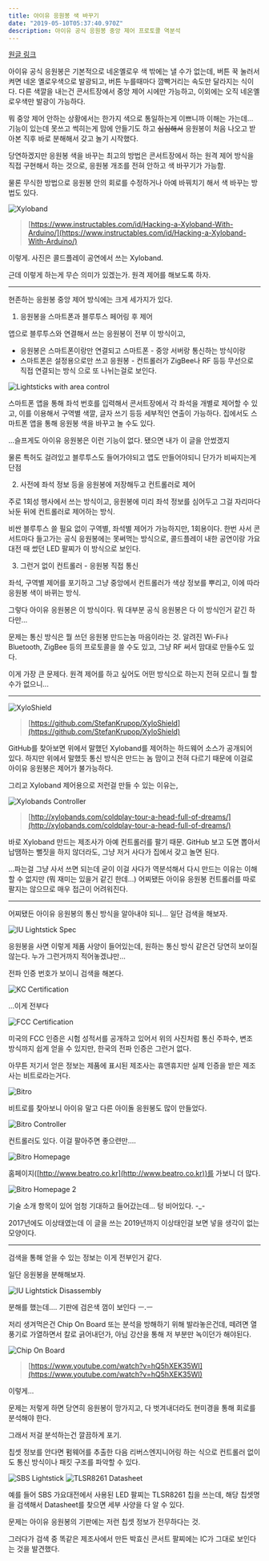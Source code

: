 ```yaml
---
title: 아이유 응원봉 색 바꾸기
date: "2019-05-10T05:37:40.970Z"
description: 아이유 공식 응원봉 중앙 제어 프로토콜 역분석
---
```


[원글 링크](https://gall.dcinside.com/hit/15017)

아이유 공식 응원봉은 기본적으로 네온옐로우 색 밖에는 낼 수가 없는데, 버튼 꾹 눌러서 켜면 네온 옐로우색으로 발광되고, 버튼 누를때마다 깜빡거리는 속도만 달라지는 식이다. 다른 색깔을 내는건 콘서트장에서 중앙 제어 시에만 가능하고, 이외에는 오직 네온옐로우색만 발광이 가능하다.

뭐 중앙 제어 안하는 상황에서는 한가지 색으로 통일하는게 이쁘니까 이해는 가는데... 기능이 있는데 못쓰고 썩히는게 맘에 안들기도 하고 ~~심심해서~~ 응원봉이 처음 나오고 받아본 직후 바로 분해해서 갖고 놀기 시작했다.

당연하겠지만 응원봉 색을 바꾸는 최고의 방법은 콘서트장에서 하는 원격 제어 방식을 직접 구현해서 하는 것으로, 응원봉 개조를 전혀 안하고 색 바꾸기가 가능함.

물론 무식한 방법으로 응원봉 안의 회로를 수정하거나 아예 바꿔치기 해서 색 바꾸는 방법도 있다.

![Xyloband](./images/2.jpg)
> [https://www.instructables.com/id/Hacking-a-Xyloband-With-Arduino/](https://www.instructables.com/id/Hacking-a-Xyloband-With-Arduino/)

이렇게. 사진은 콜드플레이 공연에서 쓰는 Xyloband.

근데 이렇게 하는게 무슨 의미가 있겠는가. 원격 제어를 해보도록 하자.

---

현존하는 응원봉 중앙 제어 방식에는 크게 세가지가 있다.

1. 응원봉을 스마트폰과 블루투스 페어링 후 제어

앱으로 블루투스와 연결해서 쓰는 응원봉이 전부 이 방식이고,
- 응원봉은 스마트폰이랑만 연결되고 스마트폰 - 중앙 서버랑 통신하는 방식이랑
- 스마트폰은 설정용으로만 쓰고 응원봉 - 컨트롤러가 ZigBee나 RF 등등 무선으로 직접 연결되는 방식
으로 또 나뉘는걸로 보인다.

![Lightsticks with area control](./images/1.png)

스마트폰 앱을 통해 좌석 번호를 입력해서 콘서트장에서 각 좌석을 개별로 제어할 수 있고, 이를 이용해서 구역별 색깔, 글자 쓰기 등등 세부적인 연출이 가능하다. 집에서도 스마트폰 앱을 통해 응원봉 색을 바꾸고 놀 수도 있다.

...슬프게도 아이유 응원봉은 이런 기능이 없다. 됐으면 내가 이 글을 안썼겠지

물론 특허도 걸려있고 블루투스도 들어가야되고 앱도 만들어야되니 단가가 비싸지는게 단점

2. 사전에 좌석 정보 등을 응원봉에 저장해두고 컨트롤러로 제어

주로 1회성 행사에서 쓰는 방식이고, 응원봉에 미리 좌석 정보를 심어두고 그걸 자리마다 놔둔 뒤에 컨트롤러로 제어하는 방식.

비싼 블루투스 쓸 필요 없이 구역별, 좌석별 제어가 가능하지만, 1회용이다. 한번 사서 콘서트마다 들고가는 공식 응원봉에는 못써먹는 방식으로, 콜드플레이 내한 공연이랑 가요대전 때 썼던 LED 팔찌가 이 방식으로 보인다.

3. 그런거 없이 컨트롤러 - 응원봉 직접 통신

좌석, 구역별 제어를 포기하고 그냥 중앙에서 컨트롤러가 색상 정보를 뿌리고, 이에 따라 응원봉 색이 바뀌는 방식.

그렇다 아이유 응원봉은 이 방식이다. 뭐 대부분 공식 응원봉은 다 이 방식인거 같긴 하다만...

문제는 통신 방식은 뭘 쓰던 응원봉 만드는놈 마음이라는 것. 알려진 Wi-Fi나 Bluetooth, ZigBee 등의 프로토콜을 쓸 수도 있고, 그냥 RF 써서 맘대로 만들수도 있다.

이게 가장 큰 문제다. 원격 제어를 하고 싶어도 어떤 방식으로 하는지 전혀 모르니 뭘 할 수가 없으니...

---

![XyloShield](./images/3.jpg)
> [https://github.com/StefanKrupop/XyloShield](https://github.com/StefanKrupop/XyloShield)

GitHub를 찾아보면 위에서 말했던 Xyloband를 제어하는 하드웨어 소스가 공개되어 있다. 하지만 위에서 말했듯 통신 방식은 만드는 놈 맘이고 전혀 다르기 때문에 이걸로 아이유 응원봉은 제어가 불가능하다.

그리고 Xyloband 제어용으로 저런걸 만들 수 있는 이유는,

![Xylobands Controller](./images/4.jpg)
> [http://xylobands.com/coldplay-tour-a-head-full-of-dreams/](http://xylobands.com/coldplay-tour-a-head-full-of-dreams/)

바로 Xyloband 만드는 제조사가 아예 컨트롤러를 팔기 때문. GitHub 보고 도면 뽑아서 납땜하는 뻘짓을 하지 않더라도, 그냥 저거 사다가 집에서 갖고 놀면 된다.

...파는걸 그냥 사서 쓰면 되는데 굳이 이걸 사다가 역분석해서 다시 만드는 이유는 이해할 수 없지만 (뭐 재미는 있을거 같긴 한데...) 어찌됐든 아이유 응원봉 컨트롤러를 따로 팔지는 않으므로 매우 접근이 어려워진다.

---

어찌됐든 아이유 응원봉의 통신 방식을 알아내야 되니... 일단 검색을 해보자.

![IU Lightstick Spec](./images/5.jpg)

응원봉을 사면 이렇게 제품 사양이 들어있는데, 원하는 통신 방식 같은건 당연히 보이질 않는다. 누가 그런거까지 적어놓겠냐만...

전파 인증 번호가 보이니 검색을 해본다.

![KC Certification](./images/6.png)

...이게 전부다

![FCC Certification](./images/7.png)

미국의 FCC 인증은 시험 성적서를 공개하고 있어서 위의 사진처럼 통신 주파수, 변조 방식까지 쉽게 얻을 수 있지만, 한국의 전파 인증은 그런거 없다.

아무튼 저기서 얻은 정보는 제품에 표시된 제조사는 휴앤휴지만 실제 인증을 받은 제조사는 비트로라는거다. 

![Bitro](./images/8.png)

비트로를 찾아보니 아이유 말고 다른 아이돌 응원봉도 많이 만들었다.

![Bitro Controller](./images/9.png)

컨트롤러도 있다. 이걸 팔아주면 좋으련만....

![Bitro Homepage](./images/10.png)

홈페이지([http://www.beatro.co.kr](http://www.beatro.co.kr))를 가보니 더 많다.

![Bitro Homepage 2](./images/11.png)

기술 소개 항목이 있어 엄청 기대하고 들어갔는데... 텅 비어있다. -_-

2017년에도 이상태였는데 이 글을 쓰는 2019년까지 이상태인걸 보면 넣을 생각이 없는 모양이다.

---

검색을 통해 얻을 수 있는 정보는 이게 전부인거 같다.

일단 응원봉을 분해해보자.

![IU Lightstick Disassembly](./images/12.jpg)

분해를 했는데.... 기판에 검은색 껌이 보인다 ㅡ.ㅡ

저리 생겨먹은건 Chip On Board 또는 분석을 방해하기 위해 발라놓은건데, 떼려면 열풍기로 가열하면서 칼로 긁어내던가, 아님 강산을 통해 저 부분만 녹이던가 해야된다.

![Chip On Board](./images/13.png)
> [https://www.youtube.com/watch?v=hQ5hXEK35WI](https://www.youtube.com/watch?v=hQ5hXEK35WI)

이렇게...

문제는 저렇게 하면 당연히 응원봉이 망가지고, 다 벗겨내더라도 현미경을 통해 회로를 분석해야 한다.

그래서 저걸 분석하는건 깔끔하게 포기.

칩셋 정보를 안다면 펌웨어를 추출한 다음 리버스엔지니어링 하는 식으로 컨트롤러 없이도 통신 방식이나 패킷 구조를 파악할 수 있다.

![SBS Lightstick](./images/15.jpg)
![TLSR8261 Datasheet](./images/16.png)

예를 들어 SBS 가요대전에서 사용된 LED 팔찌는 TLSR8261 칩을 쓰는데, 해당 칩셋명을 검색해서 Datasheet를 찾으면 세부 사양을 다 알 수 있다.

문제는 아이유 응원봉의 기판에는 저런 칩셋 정보가 전무하다는 것.

그러다가 검색 중 똑같은 제조사에서 만든 박효신 콘서트 팔찌에는 IC가 그대로 보인다는 것을 발견했다.
